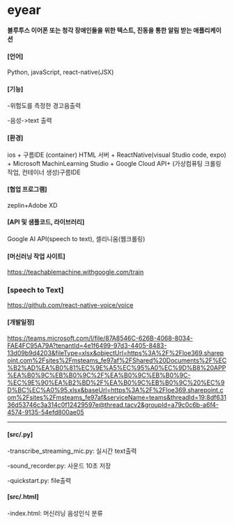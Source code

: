 # eyear
**블루투스 이어폰 또는 청각 장애인들을 위한 텍스트, 진동을 통한 알림 받는 애플리케이션**

####  [언어]
Python, javaScript, react-native(JSX)

####  [기능]

-위험도를 측정한 경고음출력 

-음성->text 출력


#### [환경] 
ios + 구름IDE (container) HTML 서버 + ReactNative(visual Studio code, expo) + Microsoft MachinLearning Studio + Google Cloud API+ (가상컴퓨팅 크롤링작업, 컨테이너 생성)구름IDE


#### [협업 프로그램]
zeplin+Adobe XD


#### [API 및 샘플코드, 라이브러리] 
Google AI API(speech to text), 셀리니움(웹크롤링)


#### [머신러닝 작업 사이트] 
https://teachablemachine.withgoogle.com/train 
### [speech to Text]
https://github.com/react-native-voice/voice

#### [개발일정]
https://teams.microsoft.com/l/file/87A8546C-626B-4068-8034-FAE4FC95A79A?tenantId=4e1f6499-97d3-4405-8483-13d09b9d4203&fileType=xlsx&objectUrl=https%3A%2F%2Floe369.sharepoint.com%2Fsites%2Fmsteams_fe97af%2FShared%20Documents%2F%EC%B2%AD%EA%B0%81%EC%9E%A5%EC%95%A0%EC%9D%B8%20APP%EA%B0%9C%EB%B0%9C%2F%EA%B0%9C%EB%B0%9C-%EC%9E%90%EA%B2%BD%2F%EA%B0%9C%EB%B0%9C%20%EC%9D%BC%EC%A0%95.xlsx&baseUrl=https%3A%2F%2Floe369.sharepoint.com%2Fsites%2Fmsteams_fe97af&serviceName=teams&threadId=19:8df63136d53746c3a314c0f12429597e@thread.tacv2&groupId=a79c0c6b-a6f4-4574-9135-54efd800ae05

-------------------------------------------------------------------------------------------------------------------------------------
#### [src/.py]

-transcribe_streaming_mic.py: 실시간 text출력 

-sound_recorder.py: 사운드 10초 저장 

-quickstart.py: file출력 

#### [src/.html]

-index.html: 머신러닝 음성인식 분류
